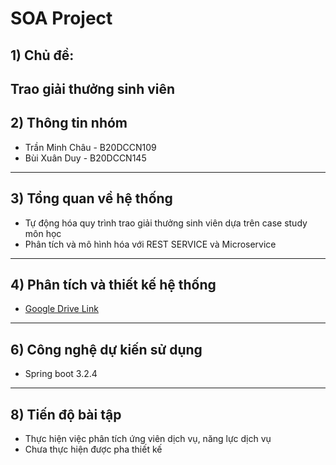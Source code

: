 # SOA Project
## 1) Chủ đề:
Trao giải thưởng sinh viên
--------------------------
## 2) Thông tin nhóm
- Trần Minh Châu - B20DCCN109
- Bùi Xuân Duy - B20DCCN145
--------------------------
## 3) Tổng quan về hệ thống
- Tự động hóa quy trình trao giải thưởng sinh viên dựa trên case study môn học
- Phân tích và mô hình hóa với REST SERVICE và Microservice
--------------------------
## 4) Phân tích và thiết kế hệ thống
- [Google Drive Link](https://drive.google.com/drive/folders/1nMU8IFJ-THkZgRT5Of3-iynewZmK7QgB?usp=drive_link)
--------------------------
## 6) Công nghệ dự kiến sử dụng
- Spring boot 3.2.4
--------------------------
## 8) Tiến độ bài tập
- Thực hiện việc phân tích ứng viên dịch vụ, năng lực dịch vụ
- Chưa thực hiện được pha thiết kế

